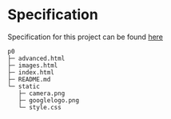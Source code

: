 # Specification

Specification for this project can be found [here](https://cs50.harvard.edu/web/2020/projects/0/search/#specification)

```
p0
├─ advanced.html
├─ images.html
├─ index.html
├─ README.md
└─ static
   ├─ camera.png
   ├─ googlelogo.png
   └─ style.css

```